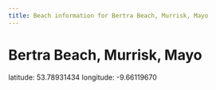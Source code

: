 ```yaml
---
title: Beach information for Bertra Beach, Murrisk, Mayo
---
```

# Bertra Beach, Murrisk, Mayo 

<div class="location-info">latitude: 53.78931434 longitude: -9.66119670</div>
<div id="met-eireann-warnings" onload="get_met_eireann_warnings(EI20)"></div>
<div></div>